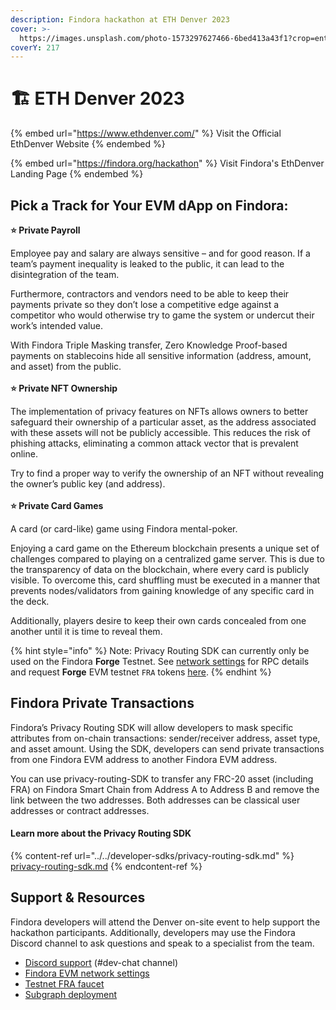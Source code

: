 ```yaml
---
description: Findora hackathon at ETH Denver 2023
cover: >-
  https://images.unsplash.com/photo-1573297627466-6bed413a43f1?crop=entropy&cs=tinysrgb&fm=jpg&ixid=MnwxOTcwMjR8MHwxfHNlYXJjaHwxfHxkZW52ZXJ8ZW58MHx8fHwxNjc2NTc4MDg4&ixlib=rb-4.0.3&q=80
coverY: 217
---
```


# 🏗 ETH Denver 2023

{% embed url="https://www.ethdenver.com/" %}
Visit the Official EthDenver Website
{% endembed %}

{% embed url="https://findora.org/hackathon" %}
Visit Findora's EthDenver Landing Page
{% endembed %}

## Pick a Track for Your EVM dApp on Findora:

**⭐️ Private Payroll**

Employee pay and salary are always sensitive – and for good reason. If a team’s payment inequality is leaked to the public, it can lead to the disintegration of the team.&#x20;

Furthermore, contractors and vendors need to be able to keep their payments private so they don’t lose a competitive edge against a competitor who would otherwise try to game the system or undercut their work’s intended value.&#x20;

With Findora Triple Masking transfer, Zero Knowledge Proof-based payments on stablecoins hide all sensitive information (address, amount, and asset) from the public.\
\
**⭐️ Private NFT Ownership**

The implementation of privacy features on NFTs allows owners to better safeguard their ownership of a particular asset, as the address associated with these assets will not be publicly accessible. This reduces the risk of phishing attacks, eliminating a common attack vector that is prevalent online.&#x20;

Try to find a proper way to verify the ownership of an NFT without revealing the owner’s public key (and address).\
\
**⭐️ Private Card Games**

A card (or card-like) game using Findora mental-poker.

Enjoying a card game on the Ethereum blockchain presents a unique set of challenges compared to playing on a centralized game server. This is due to the transparency of data on the blockchain, where every card is publicly visible. To overcome this, card shuffling must be executed in a manner that prevents nodes/validators from gaining knowledge of any specific card in the deck.&#x20;

Additionally, players desire to keep their own cards concealed from one another until it is time to reveal them.

{% hint style="info" %}
Note: Privacy Routing SDK can currently only be used on the Findora **Forge** Testnet. See [network settings](../../../network-settings/network-settings.md) for RPC details and request **Forge** EVM testnet `FRA` tokens [here](../../../general-user-materials/acquire-fra/request-fra-testnet.md).
{% endhint %}

## Findora Private Transactions

Findora’s Privacy Routing SDK will allow developers to mask specific attributes from on-chain transactions: sender/receiver address, asset type, and asset amount. Using the SDK, developers can send private transactions from one Findora EVM address to another Findora EVM address.

You can use privacy-routing-SDK to transfer any FRC-20 asset (including FRA) on Findora Smart Chain from Address A to Address B and remove the link between the two addresses. Both addresses can be classical user addresses or contract addresses.

#### Learn more about the Privacy Routing SDK

{% content-ref url="../../developer-sdks/privacy-routing-sdk.md" %}
[privacy-routing-sdk.md](../../developer-sdks/privacy-routing-sdk.md)
{% endcontent-ref %}

## Support & Resources

Findora developers will attend the Denver on-site event to help support the hackathon participants. Additionally, developers may use the Findora Discord channel to ask questions and speak to a specialist from the team.

* [Discord support](https://findora.org/discord) (#dev-chat channel)
* [Findora EVM network settings](../../../network-settings/network-settings.md)
* [Testnet FRA faucet](../../../general-user-materials/acquire-fra/request-fra-testnet.md)
* [Subgraph deployment](../../evm-tools-and-tutorials/the-graph/)

